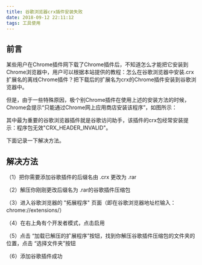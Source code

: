 ```yaml
---
title: 谷歌浏览器crx插件安装失败
date: 2018-09-12 22:11:12
tags: 工具使用
---
```


## 前言
某些用户在Chrome插件网下载了Chrome插件后，不知道怎么才能把它安装到Chrome浏览器中，用户可以根据本站提供的教程：怎么在谷歌浏览器中安装.crx扩展名的离线Chrome插件？把下载后的扩展名为crx的Chrome插件安装到谷歌浏览器中。

但是，由于一些特殊原因，极个别Chrome插件在使用上述的安装方法的时候，Chrome会提示“只能通过Chrome网上应用商店安装该程序”，如图所示：

其中最为重要的谷歌浏览器插件就是谷歌访问助手，该插件的crx包经常安装提示：程序包无效"CRX_HEADER_INVALID"。

下面记录一下解决方法。

## 解决方法

（1）把你需要添加谷歌插件的后缀名由 .crx 更改为 .rar

（2）解压你刚刚更改后缀名为 .rar的谷歌插件压缩包

（3）进入谷歌浏览器的 "拓展程序" 页面（即在谷歌浏览器地址栏输入：chrome://extensions/）

（4）在右上角有个开发者模式，点击启用

（5）点击 “加载已解压的扩展程序”按钮，找到你解压谷歌插件压缩包的文件夹的位置，点击 “选择文件夹”按钮

（6）添加谷歌插件成功
